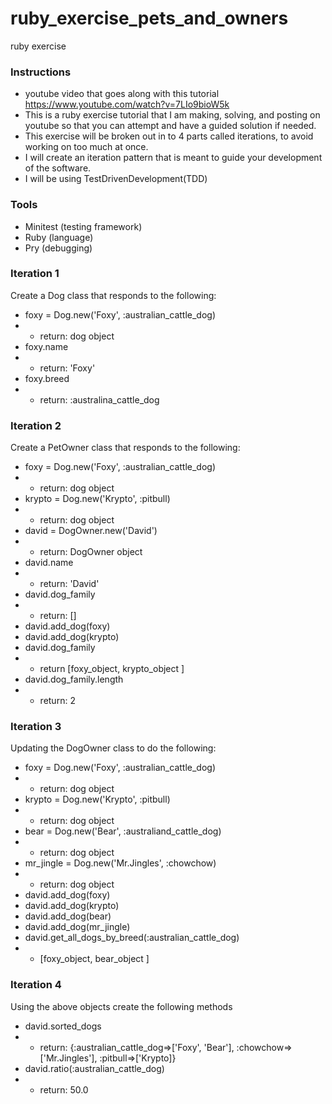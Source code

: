 # ruby_exercise_pets_and_owners
ruby exercise 

### Instructions
- youtube video that goes along with this tutorial https://www.youtube.com/watch?v=7LIo9bioW5k
- This is a ruby exercise tutorial that I am making, solving, and posting on youtube so that you can attempt and have a guided solution if needed. 
- This exercise will be broken out in to 4 parts called iterations, to avoid working on too much at once. 
- I will create an iteration pattern that is meant to guide your development of the software. 
- I will be using TestDrivenDevelopment(TDD)

### Tools 
- Minitest (testing framework)
- Ruby (language)
- Pry (debugging)

### Iteration 1 
Create a Dog class that responds to the following: 
- foxy = Dog.new('Foxy', :australian_cattle_dog)
- - return: dog object
- foxy.name
- - return: 'Foxy'
- foxy.breed
- - return: :australina_cattle_dog

### Iteration 2
Create a PetOwner class that responds to the following: 
- foxy = Dog.new('Foxy', :australian_cattle_dog)
- - return: dog object
- krypto = Dog.new('Krypto', :pitbull)
- - return: dog object
- david = DogOwner.new('David')
- - return: DogOwner object
- david.name
- - return: 'David'
- david.dog_family
- - return: []
- david.add_dog(foxy)
- david.add_dog(krypto)
- david.dog_family
- - return [foxy_object, krypto_object ]
- david.dog_family.length 
- - return: 2

### Iteration 3 
Updating the DogOwner class to do the following: 
- foxy = Dog.new('Foxy', :australian_cattle_dog)
- - return: dog object
- krypto = Dog.new('Krypto', :pitbull)
- - return: dog object
- bear = Dog.new('Bear', :australiand_cattle_dog)
- - return: dog object
- mr_jingle = Dog.new('Mr.Jingles', :chowchow)
- - return: dog object
- david.add_dog(foxy)
- david.add_dog(krypto)
- david.add_dog(bear)
- david.add_dog(mr_jingle)
- david.get_all_dogs_by_breed(:australian_cattle_dog)
- - [foxy_object, bear_object ]

### Iteration 4
Using the above objects create the following methods
- david.sorted_dogs
- - return: {:australian_cattle_dog=>['Foxy', 'Bear'], :chowchow=>['Mr.Jingles'], :pitbull=>['Krypto]}
- david.ratio(:australian_cattle_dog)
- - return: 50.0

